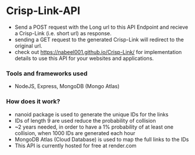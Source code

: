 # Crisp-Link-API

- Send a POST request with the Long url to this API Endpoint and recieve a Crisp-Link (i.e. short url) as response.
- sending a GET request to the generated Crisp-Link will redirect to the original url.
- check out https://nabeel001.github.io/Crisp-Link/ for implementation details to use this API for your websites and applications.

### Tools and frameworks used

- NodeJS, Express, MongoDB (Mongo Atlas)

### How does it work?

- nanoid package is used to generate the unique IDs for the links
- IDs of length 9 are used reduce the probability of collision
- ~2 years needed, in order to have a 1% probability of at least one collision, when 1000 IDs are generated each hour
- MongoDB Atlas (Cloud Database) is used to map the full links to the IDs
- This API is currently hosted for free at render.com
